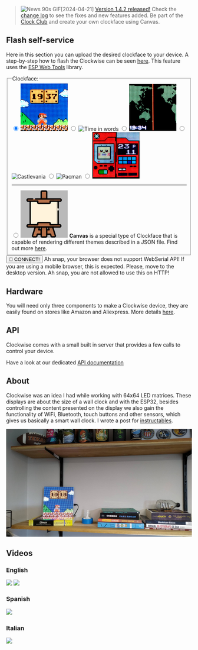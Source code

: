 > ![News 90s GIF](https://github.com/jnthas/clockwise/raw/gh-pages/static/images/news.gif)[2024-04-21] [Version 1.4.2 released!](https://github.com/jnthas/clockwise/releases/tag/v1.4.2) Check the [change log](https://github.com/jnthas/clockwise/blob/main/CHANGELOG.md#142---2024-04-21) to see the fixes and new features added. Be part of the [Clock Club](https://github.com/jnthas/clock-club) and create your own clockface using Canvas.

## Flash self-service
Here in this section you can upload the desired clockface to your device. A step-by-step how to flash the Clockwise can be seen [here](https://github.com/jnthas/clockwise/blob/main/README.md#how-to-change-the-clockface-web-flashing). This feature uses the [ESP Web Tools](https://esphome.github.io/esp-web-tools/) library.


<fieldset>
  <legend>Clockface:</legend>

  <div class="container-radio">
  <label>
    <input type="radio" name="clockface" value="cw-cf-0x01" onclick="handleClick(this);" checked>
    <img id="cw-cf-0x01" src="https://github.com/jnthas/cw-cf-0x01/raw/main/cf_0x01_thumb.jpg" width="128" alt="Mario Bros.">
  </label>
  <label>
    <input type="radio" name="clockface" value="cw-cf-0x02" onclick="handleClick(this);">
    <img id="cw-cf-0x02" src="https://github.com/jnthas/cw-cf-0x02/raw/main/cf_0x02_thumb.jpg" width="128" alt="Time in words">
  </label>
  <label>
    <input type="radio" name="clockface" value="cw-cf-0x03" onclick="handleClick(this);">
    <img id="cw-cf-0x03" src="https://github.com/jnthas/cw-cf-0x03/raw/main/cf_0x03_thumb.jpg" width="128" alt="World map">
  </label>
  <label>
    <input type="radio" name="clockface" value="cw-cf-0x04" onclick="handleClick(this);">
    <img id="cw-cf-0x04" src="https://github.com/jnthas/cw-cf-0x04/raw/main/cf_0x04_thumb.jpg" width="128" alt="Castlevania">
  </label>
  <label>
    <input type="radio" name="clockface" value="cw-cf-0x05" onclick="handleClick(this);">
    <img id="cw-cf-0x05" src="https://github.com/jnthas/cw-cf-0x05/raw/main/cf_0x05_thumb.jpg" width="128" alt="Pacman">
  </label>
  <label>
    <input type="radio" name="clockface" value="cw-cf-0x06" onclick="handleClick(this);">
    <img id="cw-cf-0x06" src="https://github.com/jnthas/cw-cf-0x06/raw/main/cf_0x06_thumb.jpg" width="128" alt="Pokedex">
  </label>
  <hr>
  <label>
    <input type="radio" name="clockface" value="cw-cf-0x07" onclick="handleClick(this);">
    <img id="cw-cf-0x07" src="https://github.com/jnthas/cw-cf-0x07/raw/main/cf_0x07_thumb.jpg" width="128" alt="Canvas">
    <span><strong>Canvas</strong> is a special type of Clockface that is capable of rendering different themes described in a JSON file. Find out more <a href="https://github.com/jnthas/clockwise/wiki/Canvas-Clockface" target="_blank">here</a>.</span>
  </label>
  

  </div>

</fieldset>


<!-- Flash button -->
<div id="esp-web-tool-widget">
  <esp-web-install-button id="esp-web" manifest="">
    <button id="flash-button" slot="activate">🔌 CONNECT!</button>
    <span slot="unsupported">Ah snap, your browser does not support WebSerial API! If you are using a mobile browser, this is expected. Please, move to the desktop version.</span>
    <span slot="not-allowed">Ah snap, you are not allowed to use this on HTTP!</span>
  </esp-web-install-button>
</div>

## Hardware
You will need only three components to make a Clockwise device, they are easily found on stores like Amazon and Aliexpress. More details [here](https://github.com/jnthas/clockwise/tree/main#driving-the-led-matrix).


## API
Clockwise comes with a small built in server that provides a few calls to control your device.

Have a look at our dedicated [API documentation](/docs/api)
## About

Clockwise was an idea I had while working with 64x64 LED matrices. These displays are about the size of a wall clock and with the ESP32, besides controlling the content presented on the display we also gain the functionality of WiFi, Bluetooth, touch buttons and other sensors, which gives us basically a smart wall clock. I wrote a post for [instructables](https://www.instructables.com/Mario-Bros-Clock/).

<img class="center" alt="Clockwise on a shelf" src="static/images/clockwise-shelf.jpg"/>

## Videos

### English
[<img src="https://i.ytimg.com/vi/vugulzS0EoU/maxresdefault.jpg" width="25%">](https://www.youtube.com/watch?v=vugulzS0EoU "Clockwise video in English 1")
[<img src="https://i.ytimg.com/vi/9vXFssfQ6p4/maxresdefault.jpg" width="25%">](https://www.youtube.com/watch?v=9vXFssfQ6p4 "Clockwise video in English 2")

### Spanish
[<img src="https://i.ytimg.com/vi/8Fej_eP2MNg/maxresdefault.jpg" width="25%">](https://www.youtube.com/watch?v=8Fej_eP2MNg "Clockwise video in Spanish 1")

### Italian
[<img src="https://i.ytimg.com/vi/sg71ilrcJJA/maxresdefault.jpg" width="25%">](https://www.youtube.com/watch?v=sg71ilrcJJA "Clockwise video in Italian 1")


<script>
  function handleClick(radio) {
    document.getElementById("esp-web").setAttribute("manifest", "static/firmware/" + radio.value + "/manifest.json"); 
    document.getElementsByTagName("legend")[0].textContent = "Clockface: '" + document.getElementById(radio.value).alt + "'";
  }

  handleClick(document.querySelector('input[name="clockface"]:checked'));
</script>
